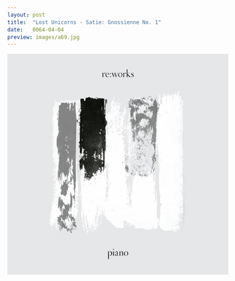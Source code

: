 ```yaml
---
layout: post
title:  "Lost Unicorns - Satie: Gnossienne No. 1"
date:   0064-04-04
preview: images/a69.jpg
---
```


![Various - Re:works Piano](/images/a69.jpg)
